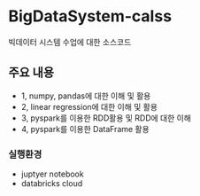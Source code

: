 # BigDataSystem-calss
빅데이터  시스템 수업에 대한 소스코드

## 주요 내용
- 1, numpy, pandas에 대한 이해 및 활용
- 2, linear regression에 대한 이해 및 활용
- 3, pyspark를 이용한 RDD활용 및 RDD에 대한 이해
- 4, pyspark를 이용한 DataFrame 활용

### 실행환경
- juptyer notebook
- databricks cloud
